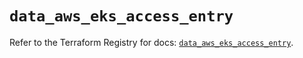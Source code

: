 # `data_aws_eks_access_entry`

Refer to the Terraform Registry for docs: [`data_aws_eks_access_entry`](https://registry.terraform.io/providers/hashicorp/aws/6.7.0/docs/data-sources/eks_access_entry).
